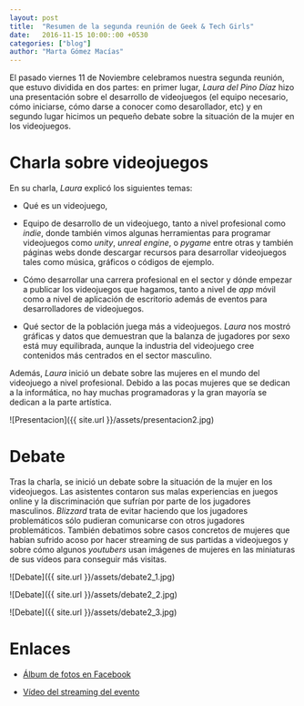 ```yaml
---
layout: post
title:  "Resumen de la segunda reunión de Geek & Tech Girls"
date:   2016-11-15 10:00::00 +0530
categories: ["blog"]
author: "Marta Gómez Macías"
---
```


El pasado viernes 11 de Noviembre celebramos nuestra segunda reunión, que estuvo dividida en dos partes: en primer lugar, _Laura del Pino Díaz_ hizo una presentación sobre el desarrollo de videojuegos (el equipo necesario, cómo iniciarse, cómo darse a conocer como desarollador, etc) y en segundo lugar hicimos un pequeño debate sobre la situación de la mujer en los videojuegos.

# Charla sobre videojuegos
 
En su charla, _Laura_ explicó los siguientes temas:

* Qué es un videojuego,

* Equipo de desarrollo de un videojuego, tanto a nivel profesional como _indie_, donde también vimos algunas herramientas para programar videojuegos como _unity_, _unreal engine_, o _pygame_ entre otras y también páginas webs donde descargar recursos para desarrollar videojuegos tales como música, gráficos o códigos de ejemplo.

* Cómo desarrollar una carrera profesional en el sector y dónde empezar a publicar los videojuegos que hagamos, tanto a nivel de _app_ móvil como a nivel de aplicación de escritorio además de eventos para desarrolladores de videojuegos.

* Qué sector de la población juega más a videojuegos. _Laura_ nos mostró gráficas y datos que demuestran que la balanza de jugadores por sexo está muy equilibrada, aunque la industria del videojuego cree contenidos más centrados en el sector masculino. 

Además, _Laura_ inició un debate sobre las mujeres en el mundo del videojuego a nivel profesional. Debido a las pocas mujeres que se dedican a la informática, no hay muchas programadoras y la gran mayoría se dedican a la parte artística.

![Presentacion]({{ site.url }}/assets/presentacion2.jpg)

# Debate

Tras la charla, se inició un debate sobre la situación de la mujer en los videojuegos. Las asistentes contaron sus malas experiencias en juegos online y la discriminación que sufrían por parte de los jugadores masculinos. _Blizzard_ trata de evitar haciendo que los jugadores problemáticos sólo pudieran comunicarse con otros jugadores problemáticos. También debatimos sobre casos concretos de mujeres que habían sufrido acoso por hacer streaming de sus partidas a videojuegos y sobre cómo algunos _youtubers_ usan imágenes de mujeres en las miniaturas de sus vídeos para conseguir más visitas.

![Debate]({{ site.url }}/assets/debate2_1.jpg)

![Debate]({{ site.url }}/assets/debate2_2.jpg)

![Debate]({{ site.url }}/assets/debate2_3.jpg)

# Enlaces

* [Álbum de fotos en Facebook](https://www.facebook.com/1099865796728404/photos/?tab=album&album_id=1141853162529667)

* [Vídeo del streaming del evento](https://youtu.be/8_6l11Z2y8Y)
